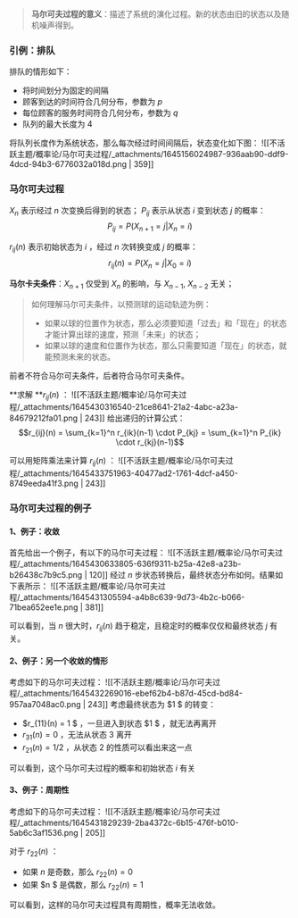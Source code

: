 > **马尔可夫过程的意义**：描述了系统的演化过程。新的状态由旧的状态以及随机噪声得到。



### 引例：排队
排队的情形如下：

- 将时间划分为固定的间隔
- 顾客到达的时间符合几何分布，参数为 $p$ 
- 每位顾客的服务时间符合几何分布，参数为 $q$ 
- 队列的最大长度为 $4$ 

将队列长度作为系统状态，那么每次经过时间间隔后，状态变化如下图：
![[不活跃主题/概率论/马尔可夫过程/_attachments/1645156024987-936aab90-ddf9-4dcd-94b3-6776032a018d.png | 359]]


### 马尔可夫过程
$X_n$  表示经过 $n$  次变换后得到的状态；
$P_{ij}$  表示从状态 $i$  变到状态 $j$  的概率：
$$P_{ij} = P(X_{n+1} = j | X_n = i)$$

$r_{ij}(n)$  表示初始状态为 $i$ ，经过 $n$  次转换变成 $j$  的概率：
$$r_{ij}(n) = P(X_n=j | X_0=i)$$

**马尔卡夫条件**：$X_{n+1}$  仅受到 $X_n$  的影响，与 $X_{n-1},\ X_{n-2}$  无关；

> 如何理解马尔可夫条件，以预测球的运动轨迹为例：
> - 如果以球的位置作为状态，那么必须要知道「过去」和「现在」的状态才能计算出球的速度，预测「未来」的状态；
> - 如果以球的速度和位置作为状态，那么只需要知道「现在」的状态，就能预测未来的状态。
> 
前者不符合马尔可夫条件，后者符合马尔可夫条件。


**求解 **$r_{ij}(n)$ ：
![[不活跃主题/概率论/马尔可夫过程/_attachments/1645430316540-21ce8641-21a2-4abc-a23a-84679212fa01.png | 243]]
给出递归的计算公式：
$$r_{ij}(n) = \sum_{k=1}^n r_{ik}(n-1) \cdot P_{kj}
= \sum_{k=1}^n P_{ik} \cdot r_{kj}(n-1)$$

可以用矩阵乘法来计算 $r_{ij}(n)$ ：
![[不活跃主题/概率论/马尔可夫过程/_attachments/1645433751963-40477ad2-1761-4dcf-a450-8749eeda41f3.png | 243]]


### 马尔可夫过程的例子

#### 1、例子：收敛
首先给出一个例子，有以下的马尔可夫过程：
![[不活跃主题/概率论/马尔可夫过程/_attachments/1645430633805-636f9311-b25a-42e8-a23b-b26438c7b9c5.png | 120]]
经过 $n$  步状态转换后，最终状态分布如何。结果如下表所示：
![[不活跃主题/概率论/马尔可夫过程/_attachments/1645431305594-a4b8c639-9d73-4b2c-b066-71bea652ee1e.png | 381]]

可以看到，当 $n$  很大时，$r_{ij}(n)$  趋于稳定，且稳定时的概率仅仅和最终状态 $j$  有关。


#### 2、例子：另一个收敛的情形
考虑如下的马尔可夫过程：
![[不活跃主题/概率论/马尔可夫过程/_attachments/1645432269016-ebef62b4-b87d-45cd-bd84-957aa7048ac0.png | 243]]
考虑最终状态为 $1 $  的转变：

- $r_{11}(n) = 1 $ ，一旦进入到状态 $1 $  ，就无法再离开
- $r_{31}(n)=0$ ，无法从状态 $3$  离开
- $r_{21}(n)=1/2$ ，从状态 $2$  的性质可以看出来这一点

可以看到，这个马尔可夫过程的概率和初始状态 $i$  有关


#### 3、例子：周期性
考虑如下的马尔可夫过程：
![[不活跃主题/概率论/马尔可夫过程/_attachments/1645431829239-2ba4372c-6b15-476f-b010-5ab6c3af1536.png | 205]]

对于 $r_{22}(n)$ ：

- 如果 $n$  是奇数，那么 $r_{22}(n) = 0$ 
- 如果 $n $  是偶数，那么 $r_{22}(n)=1$ 

可以看到，这样的马尔可夫过程具有周期性，概率无法收敛。 
